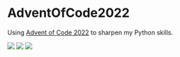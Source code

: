 # AdventOfCode2022
Using [Advent of Code 2022](https://adventofcode.com/2022) to sharpen my Python skills.

![](https://img.shields.io/badge/day%20📅-7-blue) 
![](https://img.shields.io/badge/stars%20⭐-12-yellow)
![](https://img.shields.io/badge/days%20completed-6-red)